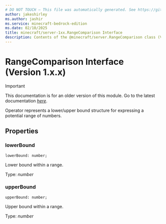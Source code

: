 ```yaml
---
# DO NOT TOUCH — This file was automatically generated. See https://github.com/mojang/minecraftapidocsgenerator to modify descriptions, examples, etc.
author: jakeshirley
ms.author: jashir
ms.service: minecraft-bedrock-edition
ms.date: 02/10/2025
title: minecraft/server-1xx.RangeComparison Interface
description: Contents of the @minecraft/server.RangeComparison class (Version 1.x.x).
---
```

# RangeComparison Interface (Version 1.x.x)

> [!IMPORTANT]
> This documentation is for an older version of this module. Go to the latest documentation [*here*](../../../scriptapi/minecraft/server/RangeComparison.md).

Operator represents a lower/upper bound structure for expressing a potential range of numbers.

## Properties

### **lowerBound**
`lowerBound: number;`

Lower bound within a range.

Type: *number*

### **upperBound**
`upperBound: number;`

Upper bound within a range.

Type: *number*
